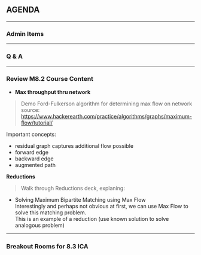 ## AGENDA

---  

### Admin Items  

---  

### Q & A

---  
### Review M8.2 Course Content 

- **Max throughput thru network**  

> Demo Ford-Fulkerson algorithm for determining max flow on network
source: https://www.hackerearth.com/practice/algorithms/graphs/maximum-flow/tutorial/

Important concepts:
- residual graph captures additional flow possible
- forward edge
- backward edge
- augmented path

**Reductions**
> Walk through Reductions deck, explaning:
- Solving Maximum Bipartite Matching using Max Flow  
Interestingly and perhaps not obvious at first, we can use Max Flow to solve this matching problem.  
This is an example of a reduction (use known solution to solve analogous problem)
  
---  

### Breakout Rooms for 8.3 ICA


